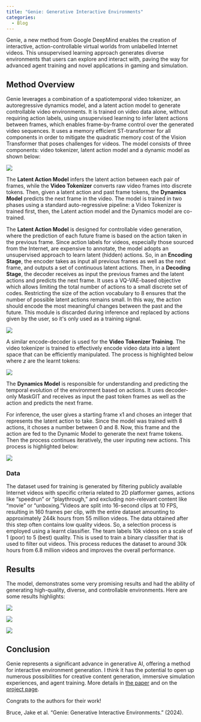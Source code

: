 ```yaml
---
title: "Genie: Generative Interactive Environments"
categories:
  - Blog
---
```

Genie, a new method from Google DeepMind enables the creation of interactive, action-controllable virtual worlds from unlabelled Internet videos. This unsupervised learning approach generates diverse environments that users can explore and interact with, paving the way for advanced agent training and novel applications in gaming and simulation.

## Method Overview

Genie leverages a combination of a spatiotemporal video tokenizer, an autoregressive dynamics model, and a latent action model to generate controllable video environments. It is trained on video data alone, without requiring action labels, using unsupervised learning to infer latent actions between frames, which enables frame-by-frame control over the generated video sequences. It uses a memory efficient ST-transformer for all components in order to mitigate the quadratic memory cost of the Vision Transformer that poses challenges for videos. The model consists of three components: video tokenizer, latent action model and a dynamic model as shown below:

![](https://media.licdn.com/dms/image/D4E12AQETHACxjhYDlA/article-inline_image-shrink_400_744/0/1708983053002?e=1714608000&v=beta&t=UPCiWKj8QHbB4dMMvUI0WBu63KYvpgBr4To_FreyKns)

  

The **Latent Action Model** infers the latent action between each pair of frames, while the **Video Tokenizer** converts raw video frames into discrete tokens. Then, given a latent action and past frame tokens, the **Dynamics Model** predicts the next frame in the video. The model is trained in two phases using a standard auto-regressive pipeline: a Video Tokenizer is trained first, then, the Latent action model and the Dynamics model are co-trained.

The **Latent Action Model** is designed for controllable video generation, where the prediction of each future frame is based on the action taken in the previous frame. Since action labels for videos, especially those sourced from the Internet, are expensive to annotate, the model adopts an unsupervised approach to learn latent (hidden) actions. So, in an **Encoding Stage**, the encoder takes as input all previous frames as well as the next frame, and outputs a set of continuous latent actions. Then, in a **Decoding Stage**, the decoder receives as input the previous frames and the latent actions and predicts the next frame. It uses a VQ-VAE-based objective which allows limiting the total number of actions to a small discrete set of codes. Restricting the size of the action vocabulary to 8 ensures that the number of possible latent actions remains small. In this way, the action should encode the most meaningful changes between the past and the future. This module is discarded during inference and replaced by actions given by the user, so it's only used as a training signal.

![](https://media.licdn.com/dms/image/D4E12AQFgOwXZNcIlPQ/article-inline_image-shrink_400_744/0/1708984071609?e=1714608000&v=beta&t=KaitEtcSaF-eDNhvwXE_UTlk1GSfT8qKRn_BgSDoDoU)

  

A similar encode-decoder is used for the **Video Tokenizer Training**. The video tokenizer is trained to effectively encode video data into a latent space that can be efficiently manipulated. The process is highlighted below where _z_ are the learnt tokens:

![](https://media.licdn.com/dms/image/D4E12AQHz-q-VSOOSFA/article-inline_image-shrink_400_744/0/1708984162413?e=1714608000&v=beta&t=uOI7ovHBeQL_QSDarwssfmV79hm0Sv61JsZBk3fV-Ro)

  

The **Dynamics Model** is responsible for understanding and predicting the temporal evolution of the environment based on actions. It uses decoder-only MaskGIT and receives as input the past token frames as well as the action and predicts the next frame.

For inference, the user gives a starting frame x1 and choses an integer that represents the latent action to take. Since the model was trained with 8 actions, it choses a number between 0 and 8. Now, this frame and the action are fed to the Dynamic Model to generate the next frame tokens. Then the process continues iteratively, the user inputing new actions. This process is highlighted below:

![](https://media.licdn.com/dms/image/D4E12AQFqvf8zwqadUA/article-inline_image-shrink_400_744/0/1708984367474?e=1714608000&v=beta&t=1f1G0QpgUadve3andeUyUI9fVt_TDwEGeTx9bENGN4o)

  

### Data

The dataset used for training is generated by filtering publicly available Internet videos with specific criteria related to 2D platformer games, actions like “speedrun” or “playthrough,” and excluding non-relevant content like “movie” or “unboxing.”Videos are split into 16-second clips at 10 FPS, resulting in 160 frames per clip, with the entire dataset amounting to approximately 244k hours from 55 million videos. The data obtained after this step often contains low quality videos. So, a selection process is employed using a learnt classifier. The team labels 10k videos on a scale of 1 (poor) to 5 (best) quality. This is used to train a binary classifier that is used to filter out videos. This process reduces the dataset to around 30k hours from 6.8 million videos and improves the overall performance.

## Results

The model, demonstrates some very promising results and had the ability of generating high-quality, diverse, and controllable environments. Here are some results highlights:

![](https://media.licdn.com/dms/image/D4E12AQGIfm5Qlca-UA/article-inline_image-shrink_1000_1488/0/1708984698243?e=1714608000&v=beta&t=Csn3RAPC55n86MxmzcNSUpo5rNAow_QmfnHKdrU-Yiw)

  

![](https://media.licdn.com/dms/image/D4E12AQG4_81GVHB78g/article-inline_image-shrink_400_744/0/1708984717079?e=1714608000&v=beta&t=6CAFQnKyLpgDXjjhXIkMpkJ5c1WCtG5hwj6r_kK9aNU)

  

![](https://media.licdn.com/dms/image/D4E12AQFTn5m6_TY6cw/article-inline_image-shrink_400_744/0/1708984736671?e=1714608000&v=beta&t=mj0Zu0eElFUUmZawlIp-RdVbdV7VH7LMGdWzSORf-UA)

  

## Conclusion

Genie represents a significant advance in generative AI, offering a method for interactive environment generation. I think it has the potential to open up numerous possibilities for creative content generation, immersive simulation experiences, and agent training. More details in [the paper](https://huggingface.co/papers/2402.15391) and on the [project page](https://sites.google.com/view/genie-2024/).

Congrats to the authors for their work!

Bruce, Jake et al. “Genie: Generative Interactive Environments.” (2024).
